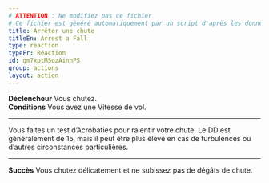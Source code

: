 ```yaml
---
# ATTENTION : Ne modifiez pas ce fichier
# Ce fichier est généré automatiquement par un script d'après les données du module Foundry VTT officiel et de sa traduction
title: Arrêter une chute
titleEn: Arrest a Fall
type: reaction
typeFr: Réaction
id: qm7xptMSozAinnPS
group: actions
layout: action
---
```

**Déclencheur** Vous chutez.<br>**Conditions** Vous avez une Vitesse de vol.

----

Vous faites un test d’Acrobaties pour ralentir votre chute. Le DD est généralement de 15, mais il peut être plus élevé en cas de turbulences ou d’autres circonstances particulières.

----

**Succès** Vous chutez délicatement et ne subissez pas de dégâts de chute. 


